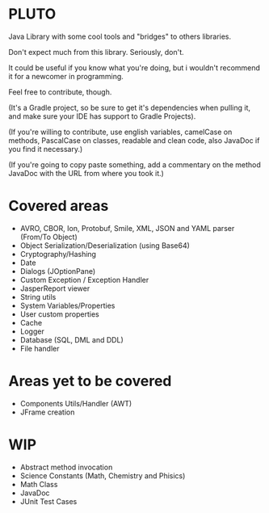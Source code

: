 # PLUTO
Java Library with some cool tools and "bridges" to others libraries.

Don't expect much from this library. Seriously, don't. 

It could be useful if you know what you're doing, but i wouldn't recommend it for a newcomer in programming.

Feel free to contribute, though.

(It's a Gradle project, so be sure to get it's dependencies when pulling it, and make sure your IDE has support to Gradle Projects).

(If you're willing to contribute, use english variables, camelCase on methods, PascalCase on classes, readable and clean code, also JavaDoc if you find it necessary.) 

(If you're going to copy paste something, add a commentary on the method JavaDoc with the URL from where you took it.)

# Covered areas
* AVRO, CBOR, Ion, Protobuf, Smile, XML, JSON and YAML parser (From/To Object)
* Object Serialization/Deserialization (using Base64)
* Cryptography/Hashing
* Date
* Dialogs (JOptionPane)
* Custom Exception / Exception Handler
* JasperReport viewer
* String utils
* System Variables/Properties
* User custom properties
* Cache
* Logger
* Database (SQL, DML and DDL)
* File handler

# Areas yet to be covered
* Components Utils/Handler (AWT)
* JFrame creation

# WIP
* Abstract method invocation
* Science Constants (Math, Chemistry and Phisics)
* Math Class
* JavaDoc
* JUnit Test Cases


